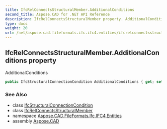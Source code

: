 ```yaml
---
title: IfcRelConnectsStructuralMember.AdditionalConditions
second_title: Aspose.CAD for .NET API Reference
description: IfcRelConnectsStructuralMember property. AdditionalConditions
type: docs
weight: 20
url: /net/aspose.cad.fileformats.ifc.ifc4.entities/ifcrelconnectsstructuralmember/additionalconditions/
---
```

## IfcRelConnectsStructuralMember.AdditionalConditions property

AdditionalConditions

```csharp
public IfcStructuralConnectionCondition AdditionalConditions { get; set; }
```

### See Also

* class [IfcStructuralConnectionCondition](../../ifcstructuralconnectioncondition/)
* class [IfcRelConnectsStructuralMember](../)
* namespace [Aspose.CAD.FileFormats.Ifc.IFC4.Entities](../../ifcrelconnectsstructuralmember/)
* assembly [Aspose.CAD](../../../)


